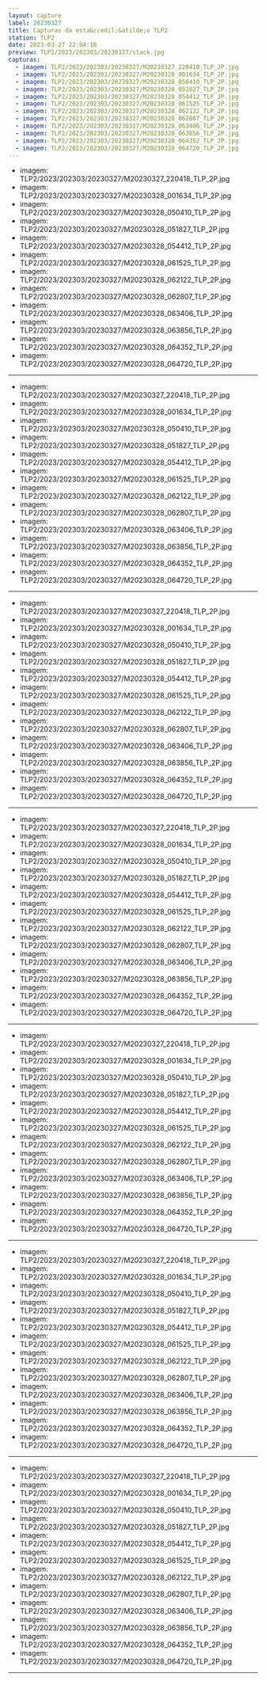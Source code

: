 ```yaml
---
layout: capture
label: 20230327
title: Capturas da esta&ccedil;&atilde;o TLP2
station: TLP2
date: 2023-03-27 22:04:18
preview: TLP2/2023/202303/20230327/stack.jpg
capturas:
  - imagem: TLP2/2023/202303/20230327/M20230327_220418_TLP_2P.jpg
  - imagem: TLP2/2023/202303/20230327/M20230328_001634_TLP_2P.jpg
  - imagem: TLP2/2023/202303/20230327/M20230328_050410_TLP_2P.jpg
  - imagem: TLP2/2023/202303/20230327/M20230328_051827_TLP_2P.jpg
  - imagem: TLP2/2023/202303/20230327/M20230328_054412_TLP_2P.jpg
  - imagem: TLP2/2023/202303/20230327/M20230328_061525_TLP_2P.jpg
  - imagem: TLP2/2023/202303/20230327/M20230328_062122_TLP_2P.jpg
  - imagem: TLP2/2023/202303/20230327/M20230328_062807_TLP_2P.jpg
  - imagem: TLP2/2023/202303/20230327/M20230328_063406_TLP_2P.jpg
  - imagem: TLP2/2023/202303/20230327/M20230328_063856_TLP_2P.jpg
  - imagem: TLP2/2023/202303/20230327/M20230328_064352_TLP_2P.jpg
  - imagem: TLP2/2023/202303/20230327/M20230328_064720_TLP_2P.jpg
---
```

  - imagem: TLP2/2023/202303/20230327/M20230327_220418_TLP_2P.jpg
  - imagem: TLP2/2023/202303/20230327/M20230328_001634_TLP_2P.jpg
  - imagem: TLP2/2023/202303/20230327/M20230328_050410_TLP_2P.jpg
  - imagem: TLP2/2023/202303/20230327/M20230328_051827_TLP_2P.jpg
  - imagem: TLP2/2023/202303/20230327/M20230328_054412_TLP_2P.jpg
  - imagem: TLP2/2023/202303/20230327/M20230328_061525_TLP_2P.jpg
  - imagem: TLP2/2023/202303/20230327/M20230328_062122_TLP_2P.jpg
  - imagem: TLP2/2023/202303/20230327/M20230328_062807_TLP_2P.jpg
  - imagem: TLP2/2023/202303/20230327/M20230328_063406_TLP_2P.jpg
  - imagem: TLP2/2023/202303/20230327/M20230328_063856_TLP_2P.jpg
  - imagem: TLP2/2023/202303/20230327/M20230328_064352_TLP_2P.jpg
  - imagem: TLP2/2023/202303/20230327/M20230328_064720_TLP_2P.jpg
---
  - imagem: TLP2/2023/202303/20230327/M20230327_220418_TLP_2P.jpg
  - imagem: TLP2/2023/202303/20230327/M20230328_001634_TLP_2P.jpg
  - imagem: TLP2/2023/202303/20230327/M20230328_050410_TLP_2P.jpg
  - imagem: TLP2/2023/202303/20230327/M20230328_051827_TLP_2P.jpg
  - imagem: TLP2/2023/202303/20230327/M20230328_054412_TLP_2P.jpg
  - imagem: TLP2/2023/202303/20230327/M20230328_061525_TLP_2P.jpg
  - imagem: TLP2/2023/202303/20230327/M20230328_062122_TLP_2P.jpg
  - imagem: TLP2/2023/202303/20230327/M20230328_062807_TLP_2P.jpg
  - imagem: TLP2/2023/202303/20230327/M20230328_063406_TLP_2P.jpg
  - imagem: TLP2/2023/202303/20230327/M20230328_063856_TLP_2P.jpg
  - imagem: TLP2/2023/202303/20230327/M20230328_064352_TLP_2P.jpg
  - imagem: TLP2/2023/202303/20230327/M20230328_064720_TLP_2P.jpg
---
  - imagem: TLP2/2023/202303/20230327/M20230327_220418_TLP_2P.jpg
  - imagem: TLP2/2023/202303/20230327/M20230328_001634_TLP_2P.jpg
  - imagem: TLP2/2023/202303/20230327/M20230328_050410_TLP_2P.jpg
  - imagem: TLP2/2023/202303/20230327/M20230328_051827_TLP_2P.jpg
  - imagem: TLP2/2023/202303/20230327/M20230328_054412_TLP_2P.jpg
  - imagem: TLP2/2023/202303/20230327/M20230328_061525_TLP_2P.jpg
  - imagem: TLP2/2023/202303/20230327/M20230328_062122_TLP_2P.jpg
  - imagem: TLP2/2023/202303/20230327/M20230328_062807_TLP_2P.jpg
  - imagem: TLP2/2023/202303/20230327/M20230328_063406_TLP_2P.jpg
  - imagem: TLP2/2023/202303/20230327/M20230328_063856_TLP_2P.jpg
  - imagem: TLP2/2023/202303/20230327/M20230328_064352_TLP_2P.jpg
  - imagem: TLP2/2023/202303/20230327/M20230328_064720_TLP_2P.jpg
---
  - imagem: TLP2/2023/202303/20230327/M20230327_220418_TLP_2P.jpg
  - imagem: TLP2/2023/202303/20230327/M20230328_001634_TLP_2P.jpg
  - imagem: TLP2/2023/202303/20230327/M20230328_050410_TLP_2P.jpg
  - imagem: TLP2/2023/202303/20230327/M20230328_051827_TLP_2P.jpg
  - imagem: TLP2/2023/202303/20230327/M20230328_054412_TLP_2P.jpg
  - imagem: TLP2/2023/202303/20230327/M20230328_061525_TLP_2P.jpg
  - imagem: TLP2/2023/202303/20230327/M20230328_062122_TLP_2P.jpg
  - imagem: TLP2/2023/202303/20230327/M20230328_062807_TLP_2P.jpg
  - imagem: TLP2/2023/202303/20230327/M20230328_063406_TLP_2P.jpg
  - imagem: TLP2/2023/202303/20230327/M20230328_063856_TLP_2P.jpg
  - imagem: TLP2/2023/202303/20230327/M20230328_064352_TLP_2P.jpg
  - imagem: TLP2/2023/202303/20230327/M20230328_064720_TLP_2P.jpg
---
  - imagem: TLP2/2023/202303/20230327/M20230327_220418_TLP_2P.jpg
  - imagem: TLP2/2023/202303/20230327/M20230328_001634_TLP_2P.jpg
  - imagem: TLP2/2023/202303/20230327/M20230328_050410_TLP_2P.jpg
  - imagem: TLP2/2023/202303/20230327/M20230328_051827_TLP_2P.jpg
  - imagem: TLP2/2023/202303/20230327/M20230328_054412_TLP_2P.jpg
  - imagem: TLP2/2023/202303/20230327/M20230328_061525_TLP_2P.jpg
  - imagem: TLP2/2023/202303/20230327/M20230328_062122_TLP_2P.jpg
  - imagem: TLP2/2023/202303/20230327/M20230328_062807_TLP_2P.jpg
  - imagem: TLP2/2023/202303/20230327/M20230328_063406_TLP_2P.jpg
  - imagem: TLP2/2023/202303/20230327/M20230328_063856_TLP_2P.jpg
  - imagem: TLP2/2023/202303/20230327/M20230328_064352_TLP_2P.jpg
  - imagem: TLP2/2023/202303/20230327/M20230328_064720_TLP_2P.jpg
---
  - imagem: TLP2/2023/202303/20230327/M20230327_220418_TLP_2P.jpg
  - imagem: TLP2/2023/202303/20230327/M20230328_001634_TLP_2P.jpg
  - imagem: TLP2/2023/202303/20230327/M20230328_050410_TLP_2P.jpg
  - imagem: TLP2/2023/202303/20230327/M20230328_051827_TLP_2P.jpg
  - imagem: TLP2/2023/202303/20230327/M20230328_054412_TLP_2P.jpg
  - imagem: TLP2/2023/202303/20230327/M20230328_061525_TLP_2P.jpg
  - imagem: TLP2/2023/202303/20230327/M20230328_062122_TLP_2P.jpg
  - imagem: TLP2/2023/202303/20230327/M20230328_062807_TLP_2P.jpg
  - imagem: TLP2/2023/202303/20230327/M20230328_063406_TLP_2P.jpg
  - imagem: TLP2/2023/202303/20230327/M20230328_063856_TLP_2P.jpg
  - imagem: TLP2/2023/202303/20230327/M20230328_064352_TLP_2P.jpg
  - imagem: TLP2/2023/202303/20230327/M20230328_064720_TLP_2P.jpg
---
  - imagem: TLP2/2023/202303/20230327/M20230327_220418_TLP_2P.jpg
  - imagem: TLP2/2023/202303/20230327/M20230328_001634_TLP_2P.jpg
  - imagem: TLP2/2023/202303/20230327/M20230328_050410_TLP_2P.jpg
  - imagem: TLP2/2023/202303/20230327/M20230328_051827_TLP_2P.jpg
  - imagem: TLP2/2023/202303/20230327/M20230328_054412_TLP_2P.jpg
  - imagem: TLP2/2023/202303/20230327/M20230328_061525_TLP_2P.jpg
  - imagem: TLP2/2023/202303/20230327/M20230328_062122_TLP_2P.jpg
  - imagem: TLP2/2023/202303/20230327/M20230328_062807_TLP_2P.jpg
  - imagem: TLP2/2023/202303/20230327/M20230328_063406_TLP_2P.jpg
  - imagem: TLP2/2023/202303/20230327/M20230328_063856_TLP_2P.jpg
  - imagem: TLP2/2023/202303/20230327/M20230328_064352_TLP_2P.jpg
  - imagem: TLP2/2023/202303/20230327/M20230328_064720_TLP_2P.jpg
---
